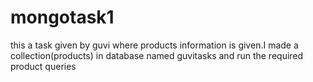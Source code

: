 # mongotask1

this a task given by guvi where products information is given.I made a collection(products) in database named guvitasks and run the required product queries
